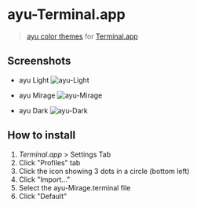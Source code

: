 # ayu-Terminal.app

> [ayu color themes](https://github.com/ayu-theme) for [Terminal.app](<https://en.wikipedia.org/wiki/Terminal_(macOS)>)

## Screenshots

- ayu Light
  ![ayu-Light](./img/ayu-Light.png)

- ayu Mirage
  ![ayu-Mirage](./img/ayu-Mirage.png)

- ayu Dark
  ![ayu-Dark](./img/ayu-Dark.png)

## How to install

1. _Terminal.app_ > Settings Tab
2. Click "Profiles" tab
3. Click the icon showing 3 dots in a circle (bottom left)
4. Click "Import..."
5. Select the ayu-Mirage.terminal file
6. Click "Default" 
